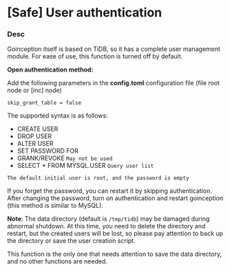 # [Safe] User authentication

### Desc

Goinception itself is based on TiDB, so it has a complete user management module. For ease of use, this function is turned off by default.

**Open authentication method:**

Add the following parameters in the **config.toml** configuration file (file root node or [inc] node)

```
skip_grant_table = false
```

The supported syntax is as follows:

- CREATE USER
- DROP USER
- ALTER USER
- SET PASSWORD FOR
- GRANK/REVOKE `May not be used`
- SELECT * FROM MYSQL.USER `Query user list`

`The default initial user is root, and the password is empty`

If you forget the password, you can restart it by skipping authentication. After changing the password, turn on authentication and restart goinception (this method is similar to MySQL).

**Note**: The data directory (default is `/tmp/tidb`) may be damaged during abnormal shutdown. At this time, you need to delete the directory and restart, but the created users will be lost, so please pay attention to back up the directory or save the user creation script.

This function is the only one that needs attention to save the data directory, and no other functions are needed.

